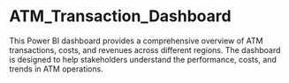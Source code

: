 # ATM_Transaction_Dashboard

This Power BI dashboard provides a comprehensive overview of ATM transactions, costs, and revenues across different regions. The dashboard is designed to help stakeholders understand the performance, costs, and trends in ATM operations.

